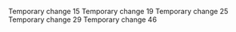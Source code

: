 Temporary change 15
Temporary change 19
Temporary change 25
Temporary change 29
Temporary change 46
